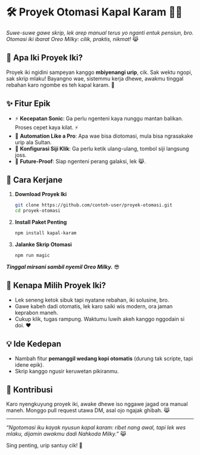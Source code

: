 # 🛠️ **Proyek Otomasi Kapal Karam** 🚢💥

_Suwe-suwe gawe skrip, lek arep manual terus yo nganti entuk pensiun, bro. Otomasi iki ibarat Oreo Milky: cilik, praktis, nikmat!_ 😹

## 🎯 **Apa Iki Proyek Iki?**
Proyek iki ngidini sampeyan kanggo **mbiyenangi urip**, cik. Sak wektu ngopi, sak skrip mlaku! Bayangno wae, sistemmu kerja dhewe, awakmu tinggal rebahan karo ngombe es teh kapal karam. 🤤

## ✨ **Fitur Epik**
- ⚡ **Kecepatan Sonic**: Ga perlu ngenteni kaya nunggu mantan balikan. Proses cepet kaya kilat. ⚡
- 🤖 **Automation Like a Pro**: Apa wae bisa diotomasi, mula bisa ngrasakake urip ala Sultan.
- 💾 **Konfigurasi Siji Klik**: Ga perlu ketik ulang-ulang, tombol siji langsung joss.
- 🚀 **Future-Proof**: Siap ngenteni perang galaksi, lek 😹.

## 🎉 **Cara Kerjane**
1. **Download Proyek Iki**  
   ```bash
   git clone https://github.com/contoh-user/proyek-otomasi.git
   cd proyek-otomasi
   ```
2. **Install Paket Penting**  
   ```bash
   npm install kapal-karam
   ```
3. **Jalanke Skrip Otomasi**  
   ```bash
   npm run magic
   ```

_**Tinggal mirsani sambil nyemil Oreo Milky.**_ 😎

## 🤔 **Kenapa Milih Proyek Iki?**
- Lek seneng ketok sibuk tapi nyatane rebahan, iki solusine, bro.
- Gawe kabeh dadi otomatis, lek karo saiki wis modern, ora jaman keprabon maneh.
- Cukup klik, tugas rampung. Waktumu luwih akeh kanggo nggodain si doi. ❤️

## 💡 **Ide Kedepan**
- Nambah fitur **pemanggil wedang kopi otomatis** (durung tak scripte, tapi idene epik).
- Skrip kanggo ngusir keruwetan pikiranmu.

## 🙏 **Kontribusi**
Karo nyengkuyung proyek iki, awake dhewe iso nggawe jagad ora manual maneh. Monggo pull request utawa DM, asal ojo ngajak ghibah. 😹

---

_“Ngotomasi iku kayak nyusun kapal karam: ribet nang awal, tapi lek wes mlaku, dijamin awakmu dadi Nahkoda Milky.”_ 😹

Sing penting, urip santuy cik! 🙌
